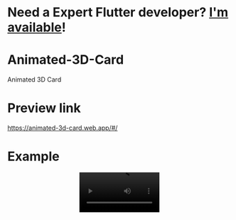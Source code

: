 # **Need a Expert Flutter developer? <a href="https://www.linkedin.com/in/alhalabi-obada-6b2a89290/" target="_blank">I'm available</a>!**
# Animated-3D-Card

Animated 3D Card

# Preview link

https://animated-3d-card.web.app/#/

# Example

<p align='center'>
    <video src='https://raw.githubusercontent.com/Obada2020/Animated-3D-Card/main/assets/example.gif' width=180/>
</p>

